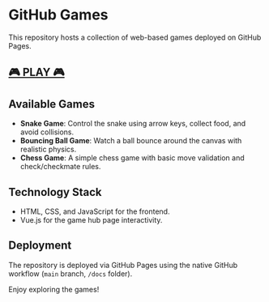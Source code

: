 # GitHub Games

This repository hosts a collection of web-based games deployed on GitHub Pages.

## [🎮 PLAY 🎮](https://fabriziosalmi.github.io/github-games/)

## Available Games

- **Snake Game**: Control the snake using arrow keys, collect food, and avoid collisions.
- **Bouncing Ball Game**: Watch a ball bounce around the canvas with realistic physics.
- **Chess Game**: A simple chess game with basic move validation and check/checkmate rules.

## Technology Stack

- HTML, CSS, and JavaScript for the frontend.
- Vue.js for the game hub page interactivity.

## Deployment

The repository is deployed via GitHub Pages using the native GitHub workflow (`main` branch, `/docs` folder).

Enjoy exploring the games!
